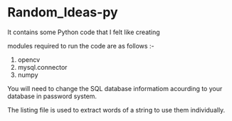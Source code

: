 # Random_Ideas-py
It contains some Python code that I felt like creating

modules required to run the code are as follows :-
  1. opencv
  2. mysql.connector
  3. numpy

You will need to change the SQL database informatiom acourding to your database in password system.

The listing file is used to extract words of a string to use them individually.
